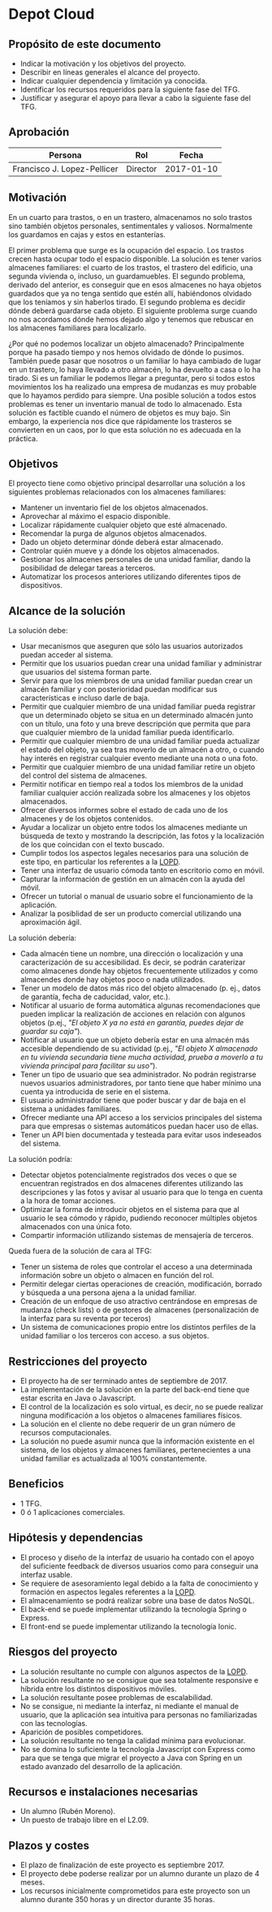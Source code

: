 # Depot Cloud

## Propósito de este documento

* Indicar la motivación y los objetivos del proyecto.
* Describir en líneas generales el alcance del proyecto.
* Indicar cualquier dependencia y limitación ya conocida.
* Identificar los recursos requeridos para la siguiente fase del TFG.
* Justificar y asegurar el apoyo para llevar a cabo la siguiente fase del TFG.

## Aprobación

| Persona | Rol | Fecha |
|---------|-----|-------|
| Francisco J. Lopez-Pellicer | Director | 2017-01-10

## Motivación

En un cuarto para trastos, o en un trastero, almacenamos no solo trastos sino 
también objetos personales, sentimentales y valiosos. Normalmente los guardamos
 en cajas y estos en estanterías.

El primer problema que surge es la ocupación del espacio. Los trastos crecen hasta 
ocupar todo el espacio disponible. La solución es tener varios almacenes familiares: 
el cuarto de los trastos, el trastero del edificio, una segunda vivienda o, incluso, 
un guardamuebles. El segundo problema, derivado del anterior, es conseguir que en esos almacenes
no haya objetos guardados que ya no tenga sentido que estén allí, habiéndonos olvidado
que los teníamos y sin haberlos tirado. El segundo problema es decidir dónde deberá guardarse cada objeto. 
El siguiente problema surge cuando no nos acordamos dónde hemos dejado algo y tenemos 
que rebuscar en los almacenes familiares para localizarlo.

¿Por qué no podemos localizar un objeto almacenado? Principalmente porque ha pasado
tiempo y nos hemos olvidado de dónde lo pusimos. También  puede pasar que nosotros
o un familiar lo haya cambiado de lugar en un trastero, lo haya llevado a otro almacén,
lo ha devuelto a casa o lo ha tirado. Si es un familiar le podemos llegar a preguntar,
pero si todos estos movimientos los ha realizado una empresa de mudanzas es muy probable
que lo hayamos perdido para siempre. Una posible solución a todos estos problemas es tener 
un inventario manual de todo lo almacenado. Esta solución es factible cuando el número 
de objetos es muy bajo. Sin embargo, la experiencia nos dice que rápidamente los trasteros 
se convierten en un caos, por lo que esta solución no es adecuada en la práctica.
 
## Objetivos

El proyecto tiene como objetivo principal desarrollar una solución a los siguientes problemas relacionados con los almacenes familiares:

 - Mantener un inventario fiel de los objetos almacenados.
 - Aprovechar al máximo el espacio disponible.
 - Localizar rápidamente cualquier objeto que esté almacenado.
 - Recomendar la purga de algunos objetos almacenados.
 - Dado un objeto determinar dónde deberá estar almacenado.
 - Controlar quién mueve y a dónde los objetos almacenados.
 - Gestionar los almacenes personales de una unidad familiar, dando la posibilidad de delegar tareas a terceros.
 - Automatizar los procesos anteriores utilizando diferentes tipos de dispositivos. 
 
## Alcance de la solución

La solución debe:
- Usar mecanismos que aseguren que sólo las usuarios autorizados puedan acceder al sistema.
- Permitir que los usuarios puedan crear una unidad familiar y administrar que usuarios del sistema forman parte.
- Servir para que los miembros de una unidad familiar puedan crear un almacén familiar y con posterioridad puedan modificar sus características e incluso darle de baja. 
- Permitir que cualquier miembro de una unidad familiar pueda registrar que un determinado objeto se situa en un determinado almacén junto con un título, una foto y una breve descripción que permita que para que cualquier miembro de la unidad familiar pueda identificarlo.
- Permitir que cualquier miembro de una unidad familiar pueda actualizar el estado del objeto, ya sea tras moverlo de un almacén a otro, o cuando hay interés en registrar cualquier evento mediante una nota o una foto. 
- Permitir que cualquier miembro de una unidad familiar retire un objeto del control del sistema de almacenes.
- Permitir notificar en tiempo real a todos los miembros de la unidad familiar cualquier acción realizada sobre los almacenes y los objetos almacenados.
- Ofrecer diversos informes sobre el estado de cada uno de los almacenes y de los objetos contenidos.
- Ayudar a localizar un objeto entre todos los almacenes mediante un búsqueda de texto y mostrando la descripción, las fotos y la localización de los que coincidan con el texto buscado.
- Cumplir todos los aspectos legales necesarios para una solución de este tipo, en particular los referentes a la [LOPD](https://www.boe.es/buscar/act.php?id=BOE-A-1999-23750).
- Tener una interfaz de usuario cómoda tanto en escritorio como en móvil.
- Capturar la información de gestión en un almacén con la ayuda del móvil.
- Ofrecer un tutorial o manual de usuario sobre el funcionamiento de la aplicación.
- Analizar la posiblidad de ser un producto comercial utilizando una aproximación ágil. 

La solución debería:
- Cada almacén tiene un nombre, una dirección o localización y una caracterización de su accesibilidad. Es decir, se podrán caraterizar como almacenes donde hay objetos frecuentemente utilizados y como almacendes donde hay objetos poco o nada utilizados.
- Tener un modelo de datos más rico del objeto almacenado (p. ej., datos de garantía, fecha de caducidad, valor, etc.).
- Notificar al usuario de forma automática algunas recomendaciones que pueden implicar la realización de acciones en relación con algunos objetos (p.ej., *"El objeto X ya no está en garantía, puedes dejar de guardar su caja"*).
- Notificar al usuario que un objeto debería estar en una almacén más accesible dependiendo de su actividad (p.ej., *"El objeto X almacenado en tu vivienda secundaria tiene mucha actividad, prueba a moverlo a tu vivienda principal para facilitar su uso"*).
- Tener un tipo de usuario que sea administrador. No podrán registrarse nuevos usuarios administradores, por tanto tiene que haber mínimo una cuenta ya introducida de serie en el sistema.
- El usuario administrador tiene que poder buscar y dar de baja en el sistema a unidades familiares.
- Ofrecer mediante una API acceso a los servicios principales del sistema para que empresas o sistemas automáticos puedan hacer uso de ellas.
- Tener un API bien documentada y testeada para evitar usos indeseados del sistema.

La solución podría:
- Detectar objetos potencialmente registrados dos veces o que se encuentran registrados en dos almacenes diferentes utilizando las descripciones y las fotos y avisar al usuario para que lo tenga en cuenta a la hora de tomar acciones.
- Optimizar la forma de introducir objetos en el sistema para que al usuario le sea cómodo y rápido, pudiendo reconocer múltiples objetos almacenados con una única foto.
- Compartir información utilizando sistemas de mensajería de terceros.

Queda fuera de la solución de cara al TFG:
- Tener un sistema de roles que controlar el acceso a una determinada información sobre un objeto o almacen en función del rol.
- Permitir delegar ciertas operaciones de creación, modificación, borrado y búsqueda a una persona ajena a la unidad familiar.
- Creación de un enfoque de uso atractivo centrándose en empresas de mudanza (check lists) o de gestores de almacenes (personalización de la interfaz para su reventa por teceros)
- Un sistema de comunicaciones propio entre los distintos perfiles de la unidad familiar o los terceros con acceso.
a sus objetos.

## Restricciones del proyecto
- El proyecto ha de ser terminado antes de septiembre de 2017.
- La implementación de la solución en la parte del back-end tiene que estar escrita 
en Java o Javascript.
- El control de la localización es solo virtual, es decir, no se puede realizar ninguna modificación a los objetos o almacenes familiares físicos.
- La solución en el cliente no debe requerir de un gran número de recursos computacionales.
- La solución no puede asumir nunca que la información existente en el sistema, de los objetos y 
almacenes familiares, pertenecientes a una unidad familiar es actualizada al 100% constantemente.
 
## Beneficios

* 1 TFG.
* 0 ó 1 aplicaciones comerciales.

## Hipótesis y dependencias

- El proceso y diseño de la interfaz de usuario ha contado con el apoyo del suficiente
feedback de diversos usuarios como para conseguir una interfaz usable.
- Se requiere de asesoramiento legal debido a la falta de conocimiento y formación 
en aspectos legales referentes a la [LOPD](https://www.boe.es/buscar/act.php?id=BOE-A-1999-23750).
- El almacenamiento se podrá realizar sobre una base de datos NoSQL. 
- El back-end se puede implementar utilizando la tecnología Spring o Express. 
- El front-end  se puede implementar utilizando la tecnología Ionic.

## Riesgos del proyecto

- La solución resultante no cumple con algunos aspectos de  la [LOPD](https://www.boe.es/buscar/act.php?id=BOE-A-1999-23750).
- La solución resultante no se consigue que sea totalmente responsive e híbrida entre los distintos dispositivos móviles.
- La solución resultante posee problemas de escalabilidad.
- No se consigue, ni mediante la interfaz, ni mediante el manual de usuario, que la 
aplicación sea intuitiva para personas no familiarizadas con las tecnologías.
- Aparición de posibles competidores.
- La solución resultante no tenga la calidad mínima para evolucionar.
- No se domina lo suficiente la tecnología Javascript con Express como para que se tenga que migrar el proyecto a Java con Spring en un estado avanzado del desarrollo de la aplicación.

## Recursos e instalaciones necesarias

* Un alumno (Rubén Moreno).
* Un puesto de trabajo libre en el L2.09.

## Plazos y costes

* El plazo de finalización de este proyecto es septiembre 2017.
* El proyecto debe poderse realizar por un alumno durante un plazo de 4 meses.
* Los recursos inicialmente comprometidos para este proyecto son un alumno durante 350 horas y un director durante 
35 horas.

